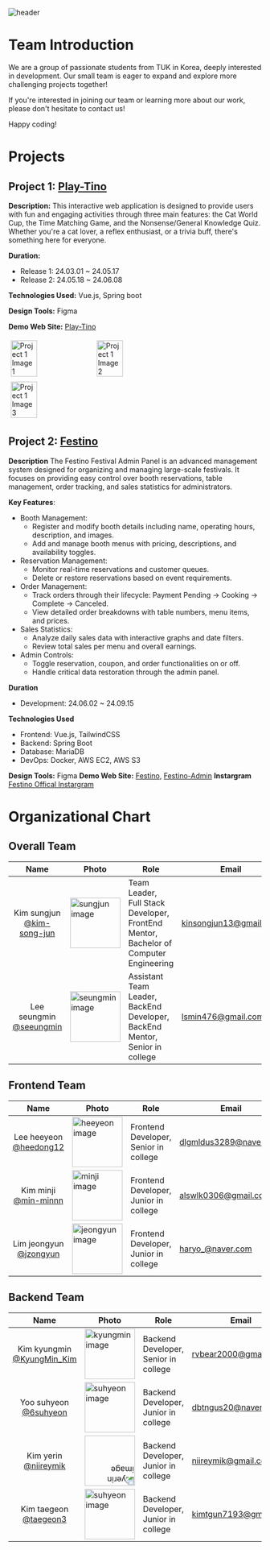 ![header](https://capsule-render.vercel.app/api?type=soft&color=auto&height=150&section=header&text=Dev-TINO&fontSize=70&animation=twinkling)

<!--

**Here are some ideas to get you started:**

🙋‍♀️ A short introduction - what is your organization all about?
🌈 Contribution guidelines - how can the community get involved?
👩‍💻 Useful resources - where can the community find your docs? Is there anything else the community should know?
🍿 Fun facts - what does your team eat for breakfast?
🧙 Remember, you can do mighty things with the power of [Markdown](https://docs.github.com/github/writing-on-github/getting-started-with-writing-and-formatting-on-github/basic-writing-and-formatting-syntax)
-->


# Team Introduction


We are a group of passionate students from TUK in Korea, deeply interested in development. Our small team is eager to expand and explore more challenging projects together!

If you're interested in joining our team or learning more about our work, please don't hesitate to contact us!

Happy coding!


# Projects

## Project 1: [Play-Tino](https://github.com/DEV-TINO/PLAY-TINO)

**Description:** This interactive web application is designed to provide users with fun and engaging activities through three main features: the Cat World Cup, the Time Matching Game, and the Nonsense/General Knowledge Quiz. Whether you're a cat lover, a reflex enthusiast, or a trivia buff, there's something here for everyone.

**Duration:** 
- Release 1: 24.03.01 ~ 24.05.17
- Release 2: 24.05.18 ~ 24.06.08

**Technologies Used:** Vue.js, Spring boot

**Design Tools:** Figma

**Demo Web Site:** [Play-Tino](https://play-tino.com/)

<div style="display: flex; flex-wrap: wrap; align-items: center;">
  <img src="https://github.com/DEV-TINO/.github/assets/90247223/66d0088d-b267-4232-ade4-d69dd1ffe75c" alt="Project 1 Image 1" style="width: 32%; margin: 1%;">
  <img src="https://github.com/DEV-TINO/.github/assets/90247223/9a0ba379-1543-427a-853c-17d72b4970fb" alt="Project 1 Image 2" style="width: 32%; margin: 1%;">
  <img src="https://github.com/DEV-TINO/.github/assets/90247223/6b76f61f-7b2b-4cdd-8a7a-f2d992d57bb6" alt="Project 1 Image 3" style="width: 32%; margin: 1%;">
</div>

## Project 2: [Festino](https://github.com/DEV-TINO/Festino)

**Description** The Festino Festival Admin Panel is an advanced management system designed for organizing and managing large-scale festivals. It focuses on providing easy control over booth reservations, table management, order tracking, and sales statistics for administrators.

**Key Features**:
 - Booth Management:
    - Register and modify booth details including name, operating hours, description, and images.
    - Add and manage booth menus with pricing, descriptions, and availability toggles.
 - Reservation Management:
    - Monitor real-time reservations and customer queues.
    - Delete or restore reservations based on event requirements.
 - Order Management:
    - Track orders through their lifecycle: Payment Pending → Cooking → Complete → Canceled.
    - View detailed order breakdowns with table numbers, menu items, and prices.
 - Sales Statistics:
    - Analyze daily sales data with interactive graphs and date filters.
    - Review total sales per menu and overall earnings.
 - Admin Controls:
    - Toggle reservation, coupon, and order functionalities on or off.
    - Handle critical data restoration through the admin panel.

**Duration**
 - Development: 24.06.02 ~ 24.09.15

**Technologies Used**
 - Frontend: Vue.js, TailwindCSS
 - Backend: Spring Boot
 - Database: MariaDB
 - DevOps: Docker, AWS EC2, AWS S3

**Design Tools:** Figma
**Demo Web Site:** [Festino](https://festino.dev-tino.com/), [Festino-Admin](https://admin.festino.dev-tino.com/)
**Instargram** [Festino Offical Instargram](https://www.instagram.com/tuk_dev_tino/)

# Organizational Chart

## Overall Team


| Name          | Photo                                                      | Role                                                        | Email                  | Blog                                             | Projects  |
| :-----------: | ---------------------------------------------------------- | ----------------------------------------------------------- | ---------------------- | ------------------------------------------------ | --------- |
| Kim sungjun <br/> [@kim-song-jun](https://github.com/kim-song-jun)  | <img src="https://github.com/DEV-TINO/.github/assets/90247223/003ec78e-d60b-4bc8-885b-a0ad4019b0ee" alt="sungjun image" width="100" />   | Team Leader, <br> Full Stack Developer, <br> FrontEnd Mentor, <br> Bachelor of Computer Engineering | kinsongjun13@gmail.com | [Sungjun's Blog](https://kim-song-jun.github.io) | Play-Tino, <br> Mango-Dariy, <br> Daily-Lucky, <br>Festino |
| Lee seungmin <br/> [@seeungmin](https://github.com/seeungmin) | <img src="https://github.com/DEV-TINO/.github/assets/90247223/ae19927c-5ec5-406b-87f8-c18872ab90ce" alt="seungmin image" width="100" /> | Assistant Team Leader, <br> BackEnd Developer, <br> BackEnd Mentor, <br> Senior in college | lsmin476@gmail.com | [Seungmin's Blog](https://seeungmin.github.io/)           | Play-Tino, <br>Festino |

## Frontend Team

| Name        | Photo                                                  | Role                                  | Email            | Blog                                 | Projects               |
| :-----------: | ------------------------------------------------------ | ------------------------------------- | ---------------- | ------------------------------------ | ---------------------- |
| Lee heeyeon <br/> [@heedong12](https://github.com/heedong12)  | <img src="https://github.com/user-attachments/assets/90b46dd2-9ffd-4ca0-a272-b4cafbce0008" alt="heeyeon image" width="100" /> | Frontend Developer, <br> Senior in college | dlgmldus3289@naver.com | [Heeyeon's Blog](https://heedonguri.tistory.com/) | Festino |
| Kim minji <br/> [@min-minnn](https://github.com/min-minnn)  | <img src="https://github.com/DEV-TINO/.github/assets/90247223/10cec61d-5ffc-446a-82d7-438977de5e02" alt="minji image" width="100" /> | Frontend Developer, <br> Junior in college | alswlk0306@gmail.com | [Minji's Blog](https://alswlfjddl.tistory.com/) | Play-Tino, <br> Mango-Diary, <br>Festino |
| Lim jeongyun <br/> [@jzongyun](https://github.com/jzongyun) | <img src="https://github.com/DEV-TINO/.github/assets/90247223/bb945917-d472-47fb-8992-3dc83c188c9b" alt="jeongyun image" width="100" /> | Frontend Developer, <br> Junior in college | haryo_@naver.com  | [Jeongyun's Blog](https://hmyang.tistory.com)   | Play-Tino, <br> Mango-Diary, <br>Festino |


## Backend Team


| Name        | Photo                                                          | Role                                 | Email               | Blog                                       | Projects  |
| :---------: | -------------------------------------------------------------- | ------------------------------------ | ------------------- | ------------------------------------------ | --------- |
| Kim kyungmin <br/> [@KyungMin_Kim](https://github.com/rvbear) | <img src="https://github.com/DEV-TINO/.github/assets/90247223/80c12615-f72e-4b65-8cd8-b6514a9b2053" alt="kyungmin image" width="100" />     | Backend Developer, <br> Senior in college | rvbear2000@gmail.com   | [Kyungmin's Blog](https://velog.io/@rvbear/posts)     | Festino |
| Yoo suhyeon <br/> [@6suhyeon](https://github.com/6suhyeon) | <img src="https://github.com/DEV-TINO/.github/assets/90247223/a6130f79-8722-48e8-9a44-ca17016e1788" alt="suhyeon image" width="100" />     | Backend Developer, <br> Junior in college | dbtngus20@naver.com   | [Suhyeon's Blog](https://blog.naver.com/dbtngus20)     | Play-Tino, <br>Festino |
| Kim yerin <br/> [@niireymik](https://github.com/niireymik) | <img src="https://github.com/DEV-TINO/.github/assets/90247223/c3f3d02e-8306-48aa-9f75-74ebf7f61e89" style="transform: rotate(180deg);" alt="yerin image" width="100" />  | Backend Developer, <br> Junior in college | niireymik@gmail.com | [Yerin's Blog](https://velog.io/@niireymik/posts) | Play-Tino, <br>Festino |
| Kim taegeon <br/> [@taegeon3](https://github.com/taegeon3) | <img src="https://github.com/DEV-TINO/.github/assets/90247223/d5d26d1c-987a-466f-9320-798a0470557e" alt="suhyeon image" width="100" /> | Backend Developer, <br> Junior in college | kimtgun7193@gmail.com | [Teagon's Blog](https://idyidy.tistory.com/) | Play-Tino, <br>Festino |

